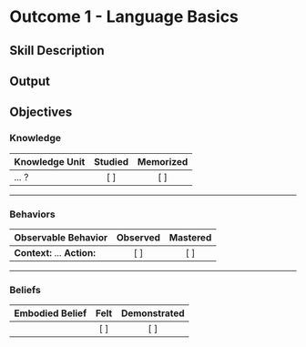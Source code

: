 # Outcome 1 - Language Basics

## Skill Description


## Output


## Objectives

### Knowledge

| Knowledge Unit   |      Studied      | Memorized |
|:-------------|:------------------:|:--------:|
| ... ?| [ ] | [ ] |

----------

### Behaviors

| Observable Behavior   |      Observed      | Mastered |
|:-------------|:------------------:|:--------:|
| **Context:**  ... **Action:**  | [ ] | [ ]  |
----------

### Beliefs

| Embodied Belief   |      Felt      | Demonstrated |
|:-------------|:------------------:|:--------:|
| | [ ] | [ ]  |